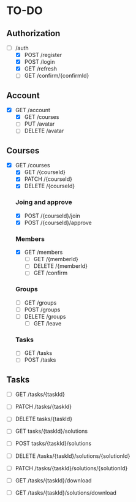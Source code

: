 # TO-DO
   ## Authorization
   - [ ] /auth
     - [x] POST /register
     - [x] POST /login
     - [x] GET /refresh
     - [ ] GET /confirm/{confirmId}
  
   ## Account
   - [x] GET /account
     - [x] GET /courses
     - [ ] PUT /avatar
     - [ ] DELETE /avatar
  
   ## Courses
   - [x] GET /courses
     - [x] GET /{courseId}
     - [x] PATCH /{courseId}
     - [x] DELETE /{courseId}

      ### Joing and approve
      - [x] POST /{courseId}/join
      - [x] POST /{courseId}/approve 

      ### Members
      - [x] GET /members
         - [ ] GET /{memberId}
         - [ ] DELETE /{memberId}
         - [ ] GET /confirm
  
      ### Groups
      - [ ] GET /groups
      - [ ] POST /groups
      - [ ] DELETE /groups
        - [ ] GET /leave
  
      ### Tasks
      - [ ] GET /tasks
      - [ ] POST /tasks

   ## Tasks
   - [ ] GET /tasks/{taskId}
   - [ ] PATCH /tasks/{taskId}
   - [ ] DELETE tasks/{taskId}
  
   - [ ] GET tasks/{taskId}/solutions
   - [ ] POST tasks/{taskId}/solutions
  
   - [ ] DELETE /tasks/{taskId}/solutions/{solutionId}
   - [ ] PATCH /tasks/{taskId}/solutions/{solutionId}
  
   - [ ] GET /tasks/{taskId}/download
   - [ ] GET /tasks/{taskId}/solutions/download
